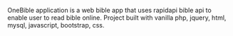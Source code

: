 OneBible application is a web bible app that uses rapidapi bible api to enable user to read bible online. Project built with vanilla php, jquery, html, mysql, javascript, bootstrap, css.
